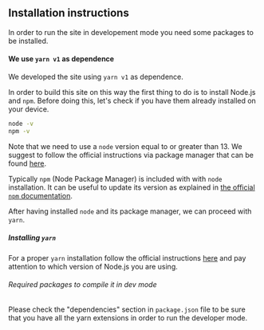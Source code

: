 ## Installation instructions

In order to run the site in developement mode you need some packages to be installed.

#### We use `yarn v1` as dependence

We developed the site using `yarn v1` as dependence.

In order to build this site on this way the first thing to do is to install Node.js and
`npm`. Before doing this, let's check if you have them already installed on your device.

 ```bash
node -v
npm -v
 ```
  
Note that we need to use a `node` version equal to or greater than 13.
We suggest to follow the official instructions via package manager that can be
found [here](https://nodejs.org/en/download/package-manager/). 

Typically `npm` (Node Package Manager) is included with with `node` installation.
It can be useful to update its version as explained in 
[the official `npm` documentation](https://docs.npmjs.com/downloading-and-installing-node-js-and-npm).

After having installed `node` and its package manager, we can proceed with `yarn`.


##### Installing `yarn`

For a proper `yarn` installation follow the official instructions [here](https://yarnpkg.com/getting-started/install)
and pay attention to which version of Node.js you are using.

###### Required packages to compile it in dev mode

Please check the "dependencies" section in `package.json` file to be sure that you
have all the yarn extensions in order to run the developer mode.
